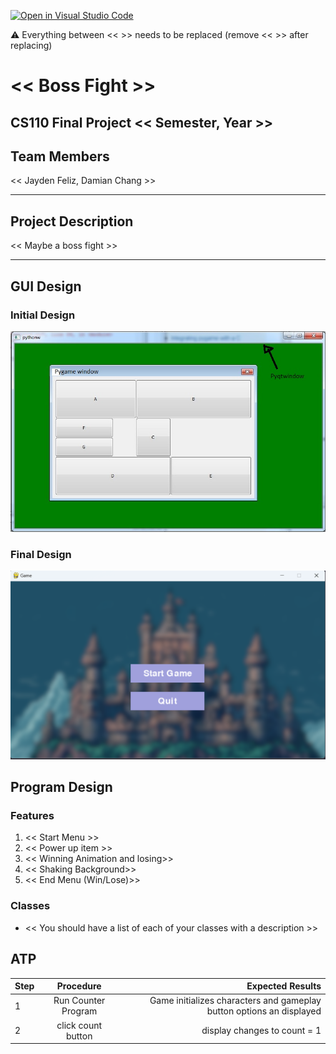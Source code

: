 [![Open in Visual Studio Code](https://classroom.github.com/assets/open-in-vscode-718a45dd9cf7e7f842a935f5ebbe5719a5e09af4491e668f4dbf3b35d5cca122.svg)](https://classroom.github.com/online_ide?assignment_repo_id=14588390&assignment_repo_type=AssignmentRepo)

:warning: Everything between << >> needs to be replaced (remove << >> after replacing)

# << Boss Fight >>
## CS110 Final Project  << Semester, Year >>

## Team Members

<< Jayden Feliz, Damian Chang >>

***

## Project Description

<< Maybe a boss fight >>

***    

## GUI Design

### Initial Design

![initial gui](assets/gui.jpg)

### Final Design

![final gui](assets/finalgui.jpg)

## Program Design

### Features

1. << Start Menu >>
2. << Power up item >>
3. << Winning Animation and losing>>
4. << Shaking Background>>
5. << End Menu (Win/Lose)>>

### Classes

- << You should have a list of each of your classes with a description >>

## ATP

| Step                 |Procedure             |Expected Results                   |
|----------------------|:--------------------:|----------------------------------:|
|  1                   | Run Counter Program  | Game initializes characters and gameplay button options an displayed  |
|  2                   | click count button   | display changes to count = 1      |

